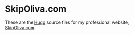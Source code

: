 # SkipOliva.com

These are the [Hugo](https://gohugo.io/) source files for my professional website, [SkipOliva.com](https://skipoliva.com).